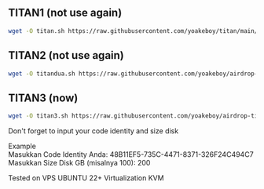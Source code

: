 ## TITAN1 (not use again)
```bash
wget -O titan.sh https://raw.githubusercontent.com/yoakeboy/titan/main/titan.sh && chmod +x titan.sh && ./titan.sh
```
## TITAN2 (not use again)
```bash
wget -O titandua.sh https://raw.githubusercontent.com/yoakeboy/airdrop-titan/main/titandua.sh && chmod +x titandua.sh && ./titandua.sh
```

## TITAN3 (now)
```bash
wget -O titan3.sh https://raw.githubusercontent.com/yoakeboy/airdrop-titan/main/titan3.sh && chmod +x titan3.sh && ./titan3.sh
```
Don't forget to input your code identity and size disk

Example  
Masukkan Code Identity Anda: 48B11EF5-735C-4471-8371-326F24C494C7  
Masukkan Size Disk GB (misalnya 100): 200

Tested on VPS UBUNTU 22+ Virtualization KVM
